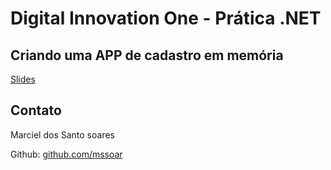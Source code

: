 # Digital Innovation One - Prática .NET

## Criando uma APP de cadastro em memória

[Slides](dio-dotnet-poo-lab-2.pdf)

## Contato

Marciel dos Santo soares


Github:  [github.com/mssoar](https://github.com/Mssoar)
